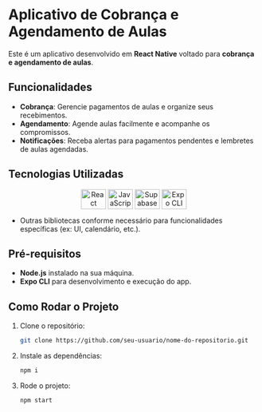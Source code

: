 # Aplicativo de Cobrança e Agendamento de Aulas

Este é um aplicativo desenvolvido em **React Native** voltado para **cobrança e agendamento de aulas**.

## Funcionalidades

- **Cobrança**: Gerencie pagamentos de aulas e organize seus recebimentos.
- **Agendamento**: Agende aulas facilmente e acompanhe os compromissos.
- **Notificações**: Receba alertas para pagamentos pendentes e lembretes de aulas agendadas.

## Tecnologias Utilizadas

<p align="center">
  <img align="center" height="40" width="50" src="https://cdn.jsdelivr.net/gh/devicons/devicon/icons/react/react-original.svg" alt="React Native"/>
  <img align="center" height="40" width="50" src="https://cdn.jsdelivr.net/gh/devicons/devicon/icons/javascript/javascript-original.svg" alt="JavaScript" />
  <img align="center" height="40" width="50" src="https://cdn.jsdelivr.net/gh/devicons/devicon/icons/supabase/supabase-original.svg" alt="Supabase" />
  <img align="center" height="40" width="50" src="https://www.svgrepo.com/show/341805/expo.svg" alt="Expo CLI" />
</p>


- Outras bibliotecas conforme necessário para funcionalidades específicas (ex: UI, calendário, etc.).

## Pré-requisitos

- **Node.js** instalado na sua máquina.
- **Expo CLI** para desenvolvimento e execução do app.

## Como Rodar o Projeto

1. Clone o repositório:

   ```bash
   git clone https://github.com/seu-usuario/nome-do-repositorio.git
    ```

2. Instale as dependências:

   ```bash
   npm i
    ```

2. Rode o projeto:

   ```bash
   npm start
    ```

